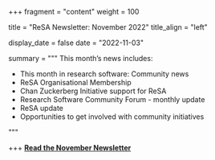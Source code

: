 +++ 
fragment = "content" 
weight = 100

title = "ReSA Newsletter: November 2022" 
title_align = "left"

display_date = false 
date = "2022-11-03"

summary = """ 
This month’s news includes:

* This month in research software: Community news
* ReSA Organisational Membership
* Chan Zuckerberg Initiative support for ReSA
* Research Software Community Forum - monthly update
* ReSA update
* Opportunities to get involved with community initiatives

"""

+++
**[Read the November Newsletter](https://preview.mailerlite.io/preview/778129/emails/114349164517656560)**
